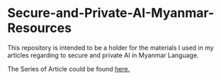# Secure-and-Private-AI-Myanmar-Resources
This repository is intended to be a holder for the materials I used in my articles regarding to secure and private AI in Myanmar Language.

The Series of Article could be found [here.](https://medium.com/@saihtaungkham/လုံခြုံစိတ်ချရတဲ့-ai-ကို-တီထွင်ခြင်း-2fea422624e6)